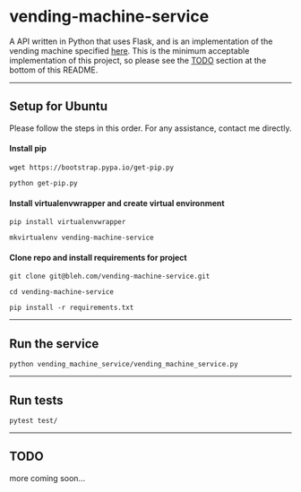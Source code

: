 vending-machine-service
=======================

A API written in Python that uses Flask, and is an implementation of the vending machine specified [here](https://github.com/PillarTechnology/kata-vending-machine). This is the minimum acceptable implementation of this project, so please see the [TODO](##TODO) section at the bottom of this README.

---

## Setup for Ubuntu

Please follow the steps in this order. For any assistance, contact me directly.

#### Install pip
```
wget https://bootstrap.pypa.io/get-pip.py

python get-pip.py
```

#### Install virtualenvwrapper and create virtual environment
```
pip install virtualenvwrapper

mkvirtualenv vending-machine-service
```

#### Clone repo and install requirements for project
```
git clone git@bleh.com/vending-machine-service.git

cd vending-machine-service

pip install -r requirements.txt
```
---

## Run the service

```
python vending_machine_service/vending_machine_service.py
```

---

## Run tests
```
pytest test/
```

---

## TODO

more coming soon...
